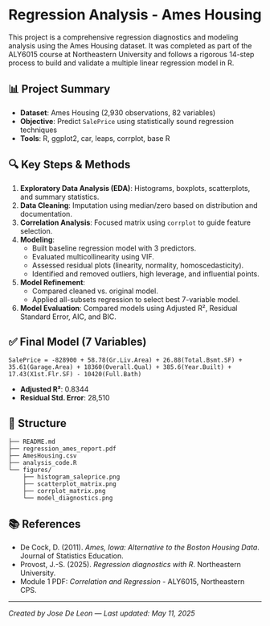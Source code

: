 
# Regression Analysis - Ames Housing

This project is a comprehensive regression diagnostics and modeling analysis using the Ames Housing dataset. It was completed as part of the ALY6015 course at Northeastern University and follows a rigorous 14-step process to build and validate a multiple linear regression model in R.

## 📊 Project Summary

- **Dataset**: Ames Housing (2,930 observations, 82 variables)
- **Objective**: Predict `SalePrice` using statistically sound regression techniques
- **Tools**: R, ggplot2, car, leaps, corrplot, base R

## 🔍 Key Steps & Methods

1. **Exploratory Data Analysis (EDA)**: Histograms, boxplots, scatterplots, and summary statistics.
2. **Data Cleaning**: Imputation using median/zero based on distribution and documentation.
3. **Correlation Analysis**: Focused matrix using `corrplot` to guide feature selection.
4. **Modeling**: 
   - Built baseline regression model with 3 predictors.
   - Evaluated multicollinearity using VIF.
   - Assessed residual plots (linearity, normality, homoscedasticity).
   - Identified and removed outliers, high leverage, and influential points.
5. **Model Refinement**: 
   - Compared cleaned vs. original model.
   - Applied all-subsets regression to select best 7-variable model.
6. **Model Evaluation**: Compared models using Adjusted R², Residual Standard Error, AIC, and BIC.

## ✅ Final Model (7 Variables)

`SalePrice = -828900 + 58.78(Gr.Liv.Area) + 26.88(Total.Bsmt.SF) + 35.61(Garage.Area) + 18360(Overall.Qual) + 385.6(Year.Built) + 17.43(X1st.Flr.SF) - 10420(Full.Bath)`

- **Adjusted R²**: 0.8344
- **Residual Std. Error**: 28,510

## 📁 Structure

```
├── README.md
├── regression_ames_report.pdf
├── AmesHousing.csv
├── analysis_code.R
└── figures/
    ├── histogram_saleprice.png
    ├── scatterplot_matrix.png
    ├── corrplot_matrix.png
    └── model_diagnostics.png
```

## 📚 References

- De Cock, D. (2011). *Ames, Iowa: Alternative to the Boston Housing Data*. Journal of Statistics Education.
- Provost, J.-S. (2025). *Regression diagnostics with R*. Northeastern University.
- Module 1 PDF: *Correlation and Regression* - ALY6015, Northeastern CPS.

---
_Created by Jose De Leon — Last updated: May 11, 2025_
